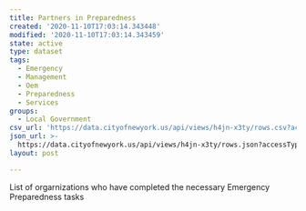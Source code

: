 ```yaml
---
title: Partners in Preparedness
created: '2020-11-10T17:03:14.343448'
modified: '2020-11-10T17:03:14.343459'
state: active
type: dataset
tags:
  - Emergency
  - Management
  - Oem
  - Preparedness
  - Services
groups:
  - Local Government
csv_url: 'https://data.cityofnewyork.us/api/views/h4jn-x3ty/rows.csv?accessType=DOWNLOAD'
json_url: >-
  https://data.cityofnewyork.us/api/views/h4jn-x3ty/rows.json?accessType=DOWNLOAD
layout: post

---
```

List of orgarnizations who have completed the necessary Emergency Preparedness tasks
